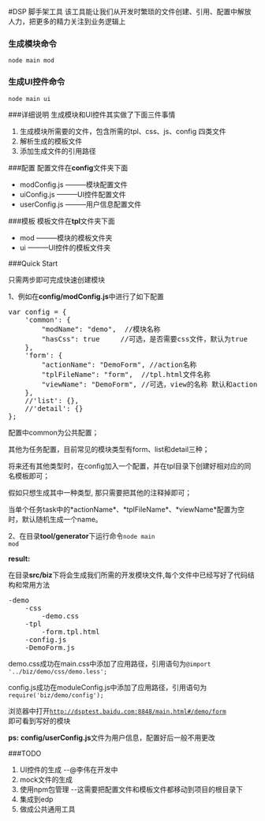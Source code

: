 
#DSP 脚手架工具
该工具能让我们从开发时繁琐的文件创建、引用、配置中解放人力，把更多的精力关注到业务逻辑上

### 生成模块命令       
<code>node main mod</code>

### 生成UI控件命令  
<code>node main ui</code>

###详细说明
生成模块和UI控件其实做了下面三件事情
<ol>
    <li>生成模块所需要的文件，包含所需的tpl、css、js、config 四类文件</li>
    <li>解析生成的模板文件</li>
    <li>添加生成文件的引用路径</li>
</ol>

###配置
配置文件在**config**文件夹下面
<ul>
    <li>modConfig.js  ———模块配置文件</li>
    <li>uiConfig.js   ———UI控件配置文件</li>
    <li>userConfig.js ———用户信息配置文件</li>
</ul>

###模板
模板文件在**tpl**文件夹下面
<ul>
    <li>mod  ———模块的模板文件夹</li>
    <li>ui   ———UI控件的模板文件夹</li>
</ul>

###Quick Start

只需两步即可完成快速创建模块

1、例如在**config/modConfig.js**中进行了如下配置
<pre>
var config = {
    'common': {
        "modName": "demo",  //模块名称
        "hasCss": true     //可选，是否需要css文件，默认为true
    },
    'form': {
        "actionName": "DemoForm", //action名称
        "tplFileName": "form",  //tpl.html文件名称
        "viewName": "DemoForm", //可选，view的名称 默认和actionName一致
    },
    //'list': {},
    //'detail': {}
};
</pre>
<p>配置中common为公共配置；</p>
<p>其他为任务配置，目前常见的模块类型有form、list和detail三种；</p>
<p>将来还有其他类型时，在config加入一个配置，并在tpl目录下创建好相对应的同名模板即可；</>
<p>假如只想生成其中一种类型, 那只需要把其他的注释掉即可；</p>
<p>当单个任务task中的*actionName*、*tplFileName*、*viewName*配置为空时，默认随机生成一个name。</p>


2、在目录**tool/generator**下运行命令<code>node main mod</code>

**result:**

在目录**src/biz**下将会生成我们所需的开发模块文件,每个文件中已经写好了代码结构和常用方法
<pre>
-demo
    -css
        -demo.css
    -tpl
        -form.tpl.html
    -config.js
    -DemoForm.js
</pre>

<p>demo.css成功在main.css中添加了应用路径，引用语句为<code>@import '../biz/demo/css/demo.less';</code></p>
<p>config.js成功在moduleConfig.js中添加了应用路径，引用语句为<code>require('biz/demo/config');</code></p>

浏览器中打开<code>http://dsptest.baidu.com:8848/main.html#/demo/form </code>即可看到写好的模块

**ps:** **config/userConfig.js**文件为用户信息，配置好后一般不用更改

###TODO
<ol>
    <li>UI控件的生成  --@李伟在开发中</li>
    <li>mock文件的生成</li>
    <li>使用npm包管理 --这需要把配置文件和模板文件都移动到项目的根目录下</li>
    <li>集成到edp</li>
    <li>做成公共通用工具</li>
</ol>



